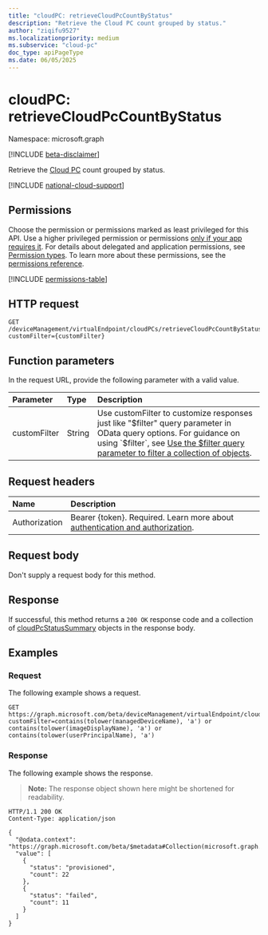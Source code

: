```yaml
---
title: "cloudPC: retrieveCloudPcCountByStatus"
description: "Retrieve the Cloud PC count grouped by status."
author: "ziqifu9527"
ms.localizationpriority: medium
ms.subservice: "cloud-pc"
doc_type: apiPageType
ms.date: 06/05/2025
---
```


# cloudPC: retrieveCloudPcCountByStatus

Namespace: microsoft.graph

[!INCLUDE [beta-disclaimer](../../includes/beta-disclaimer.md)]

Retrieve the [Cloud PC](../resources/cloudpc.md) count grouped by status.

[!INCLUDE [national-cloud-support](../../includes/global-us.md)]

## Permissions

Choose the permission or permissions marked as least privileged for this API. Use a higher privileged permission or permissions [only if your app requires it](/graph/permissions-overview#best-practices-for-using-microsoft-graph-permissions). For details about delegated and application permissions, see [Permission types](/graph/permissions-overview#permission-types). To learn more about these permissions, see the [permissions reference](/graph/permissions-reference).

<!-- { "blockType": "permissions", "name": "cloudpc-retrievecloudpccountbystatus" } -->
[!INCLUDE [permissions-table](../includes/permissions/cloudpc-retrievecloudpccountbystatus-permissions.md)]

## HTTP request

<!-- {
  "blockType": "ignored"
}
-->
``` http
GET /deviceManagement/virtualEndpoint/cloudPCs/retrieveCloudPcCountByStatus?customFilter={customFilter}
```

## Function parameters

In the request URL, provide the following parameter with a valid value.

| Parameter | Type   | Description                              |
| :-------- | :----- | :--------------------------------------- |
|customFilter|String| Use customFilter to customize responses just like "$filter" query parameter in OData query options. For guidance on using `$filter`, see [Use the $filter query parameter to filter a collection of objects](/concepts/filter-query-parameter).

## Request headers

| Name          | Description               |
| :------------ | :------------------------ |
|Authorization|Bearer {token}. Required. Learn more about [authentication and authorization](/graph/auth/auth-concepts).|

## Request body

Don't supply a request body for this method.

## Response

If successful, this method returns a `200 OK` response code and a collection of [cloudPcStatusSummary](../resources/cloudpcstatussummary.md) objects in the response body.

## Examples

### Request

The following example shows a request.

<!-- {
  "blockType": "request",
  "name": "cloudpc_retrievecloudpccountbystatus"
}
-->
``` http
GET https://graph.microsoft.com/beta/deviceManagement/virtualEndpoint/cloudPCs/retrieveCloudPcCountByStatus?customFilter=contains(tolower(managedDeviceName), 'a') or contains(tolower(imageDisplayName), 'a') or contains(tolower(userPrincipalName), 'a')
```

### Response

The following example shows the response.

> **Note:** The response object shown here might be shortened for readability.
<!-- {
  "blockType": "response",
  "truncated": true,
  "@odata.type": "Collection(microsoft.graph.cloudPcStatusSummary)"
}
-->
``` http
HTTP/1.1 200 OK
Content-Type: application/json

{
  "@odata.context": "https://graph.microsoft.com/beta/$metadata#Collection(microsoft.graph.cloudPcStatusSummary)",
  "value": [
    {
      "status": "provisioned",
      "count": 22
    },
    {
      "status": "failed",
      "count": 11
    }
  ]
}
```
